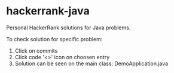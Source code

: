 # hackerrank-java
Personal HackerRank solutions for Java problems.

To check solution for specific problem:
1. Click on commits
2. Click code '<>' icon on choosen entry
3. Solution can be seen on the main class: DemoApplication.java
